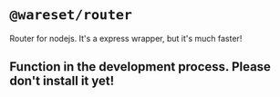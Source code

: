 # `@wareset/router`

Router for nodejs. It's a express wrapper, but it's much faster!

## Function in the development process. Please don't install it yet!

